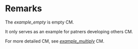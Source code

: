 # Remarks

The *example_empty* is empty CM.

It only serves as an example for patners developing others CM.

For more detailed CM, see [*example_multiply*](../example_multiply) CM.
